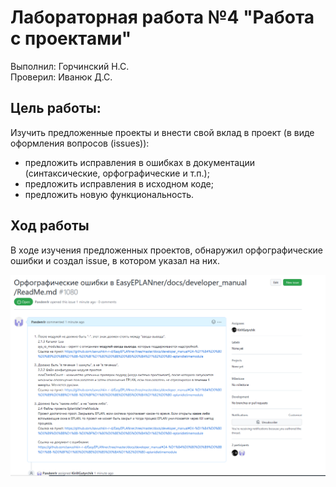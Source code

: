 # Лабораторная работа №4 "Работа с проектами"   
Выполнил: Горчинский Н.С.   
Проверил: Иванюк Д.С.  
## Цель работы:  
Изучить предложенные проекты и внести свой вклад в проект (в виде оформления вопросов (issues)):  
 - предложить исправления в ошибках в документации (синтаксические, орфографические и т.п.);
 - предложить исправления в исходном коде;
 - предложить новую функциональность.
## Ход работы  
В ходе изучения предложенных проектов, обнаружил орфографические ошибки и создал issue, в котором указал на них.   

![](../../images/Lab4Issue.png)